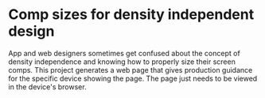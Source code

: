 Comp sizes for density independent design
====

App and web designers sometimes get confused about the concept of density independence and knowing how to properly size their screen comps. This project generates a web page that gives production guidance for the specific device showing the page. The page just needs to be viewed in the device's browser.